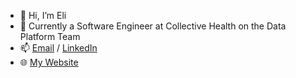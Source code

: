- 👋 Hi, I’m Eli
- 🌱 Currently a Software Engineer at Collective Health on the Data Platform Team
- 📫 [Email](elijaghab@gmail.com) / [LinkedIn](www.linkedin.com/in/elijaghab/) 
- 🌐 [My Website](https://elijaghab.github.io/) 
<!---
EliJaghab/EliJaghab is a ✨ special ✨ repository because its `README.md` (this file) appears on your GitHub profile.
You can click the Preview link to take a look at your changes.
--->
